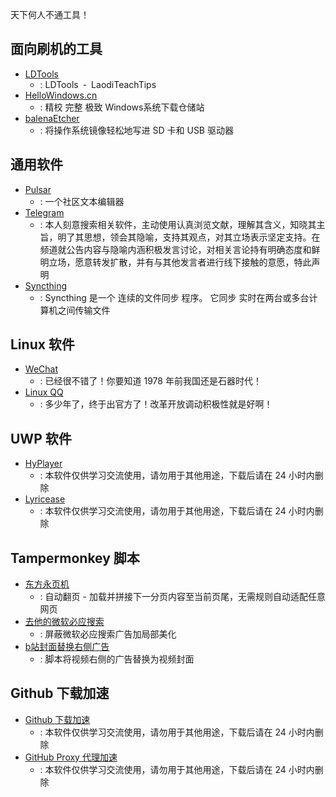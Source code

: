 天下何人不通工具！

## 面向刷机的工具

- [LDTools](https://ldtstore.com.cn/ldtools/)
  - : LDTools - LaodiTeachTips
- [HelloWindows.cn](https://hellowindows.cn/)
  - : 精校 完整 极致 Windows系统下载仓储站
- [balenaEtcher](https://www.balena.io/etcher)
  - : 将操作系统镜像轻松地写进 SD 卡和 USB 驱动器

## 通用软件

- [Pulsar](https://pulsar-edit.dev/)
  - : 一个社区文本编辑器
- [Telegram](https://telegram.org/)
  - : 本人刻意搜索相关软件，主动使用认真浏览文献，理解其含义，知晓其主旨，明了其思想，领会其隐喻，支持其观点，对其立场表示坚定支持。在频道就公告内容与隐喻内涵积极发言讨论，对相关言论持有明确态度和鲜明立场，愿意转发扩散，并有与其他发言者进行线下接触的意愿，特此声明
- [Syncthing](https://www.ubuntukylin.com/applications/106-cn.html)
  - : Syncthing 是一个 连续的文件同步 程序。 它同步 实时在两台或多台计算机之间传输文件

## Linux 软件

- [WeChat](https://www.ubuntukylin.com/applications/106-cn.html)
  - : 已经很不错了！你要知道 1978 年前我国还是石器时代！
- [Linux QQ](https://github.com/Icalingua-plus-plus/Icalingua-plus-plus/tree/v2.7.5)
  - : 多少年了，终于出官方了！改革开放调动积极性就是好啊！

## UWP 软件

- [HyPlayer](https://install.appcenter.ms/users/kengwang/apps/hyplayer/distribution_groups/base%20packages)
  - : 本软件仅供学习交流使用，请勿用于其他用途，下载后请在 24 小时内删除
- [Lyricease](https://install.appcenter.ms/users/brandonw3612/apps/lyricease/distribution_groups/public)
  - : 本软件仅供学习交流使用，请勿用于其他用途，下载后请在 24 小时内删除

## Tampermonkey 脚本

- [东方永页机](https://greasyfork.org/zh-CN/scripts/438684-pagetual)
  - : 自动翻页 - 加载并拼接下一分页内容至当前页尾，无需规则自动适配任意网页
- [去他的微软必应搜索](https://greasyfork.org/zh-CN/scripts/451125-%E5%8E%BB%E4%BB%96%E3%81%AE%E5%BE%AE%E8%BD%AF%E5%BF%85%E5%BA%94%E6%90%9C%E7%B4%A2)
  - : 屏蔽微软必应搜索广告加局部美化
- [b站封面替换右侧广告](https://greasyfork.org/zh-CN/scripts/390792-b%E7%AB%99%E5%B0%81%E9%9D%A2%E6%9B%BF%E6%8D%A2%E5%8F%B3%E4%BE%A7%E5%B9%BF%E5%91%8A-bilibili-%E5%93%94%E5%93%A9%E5%93%94%E5%93%A9)
  - : 脚本将视频右侧的广告替换为视频封面

## Github 下载加速

- [Github 下载加速](https://tool.mintimate.cn/gh/)
  - : 本软件仅供学习交流使用，请勿用于其他用途，下载后请在 24 小时内删除
- [GitHub Proxy 代理加速](https://ghproxy.com/)
  - : 本软件仅供学习交流使用，请勿用于其他用途，下载后请在 24 小时内删除
